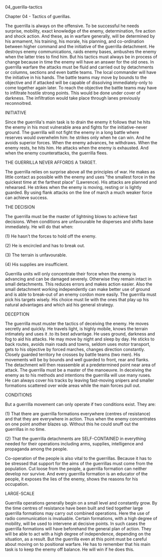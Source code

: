 04_guerilla-tactics

Chapter 04 - Tactics of guerillas.

The guerrilla is always on the offensive. To be successful he needs surprise, mobility, exact knowledge of the enemy, determination, fire action and shock action. And these, as in warfare generally, will be determined by his armament, his training, his morale, his planning, and co-ordination between higher command and the initiative of the guerrilla detachment.
He destroys enemy communications, raids enemy bases, ambushes the enemy when the latter tries to find him. But his tactics must always be in process of change because in time the enemy will have an answer for the old ones.
In guerrilla warfare the attacks must be fluid and carried out by detachments or columns, sections and even battle teams. The local commander will have the initiative in his hands.
The battle teams may move by bounds to the objective and if attacked will be capable of dissolving immediately-only to come together again later. To reach the objective the battle teams may have to infiltrate hostile strong points. This would be done under cover of darkness. The infiltration would take place through lanes previously reconnoitred.

INITIATIVE

Since the guerrilla's main task is to drain the enemy it follows that he hits the enemy in his most vulnerable area and fights for the initiative-never ground.
The guerrilla will not fight the enemy in a long battle where reserves would overwhelm him: he strikes only when he can win. And he avoids superior forces. When the enemy advances, he withdraws. When the enemy rests, he hits him. He attacks when the enemy is exhausted. And when the enemy counterattacks, the guerrilla flees.

THE GUERRILLA NEVER AFFORDS A TARGET.

The guerrilla relies on surprise above all the principles of war. He makes as little contact as possible with the enemy and uses "the smallest force in the quickest time at the farthest place" (Lawrence).
His attacks are planned and rehearsed. He strikes when the enemy is moving, resting or is lightly guarded. By using flank attacks on the line of march a much weaker force can achieve success.

THE DECISION

The guerrilla must be the master of lightning blows to achieve fast decisions. When conditions are unfavourable he disperses and shifts base immediately. He will do that when:

(1) He hasn't the forces to hold off the enemy.

(2) He is encircled and has to break out.

(3) The terrain is unfavourable.

(4) His supplies are insufficient.

Guerrilla units will only concentrate their force when the enemy is advancing and can be damaged severely. Otherwise they remain intact in small detachments. This reduces errors and makes action easier.
Also the small detachment working independently can make better use of ground and is able to break-out of an enemy cordon more easily.
The guerrilla must pick his targets wisely. His choice must lie with the ones that play up his natural advantages and which aid his general strategy.

DECEPTION

The guerrilla must muster the tactics of deceiving the enemy. He moves secretly and quickly. He travels light, is highly mobile, knows the terrain intimately and uses it .to its best advantage. He uses ground, darkness and fog to aid his attacks. He may move by night and sleep by day.
He sticks to back routes, avoids main roads and towns, seldom uses motor transport, gets to his objective by forced marches, changes direction constantly. Closely guarded territory he crosses by battle teams (two men).
His movements will be by bounds and well guarded to front, rear and flanks. The detachment will then reassemble at a predetermined point near area of attack. The guerrilla must be a master of the manoeuvre.
In deceiving the enemy as to his methods and intentions the guerrilla will use many ruses. He can always cover his tracks by leaving fast-moving snipers and smaller formations scattered over wide areas while the main forces pull out.

CONDITIONS

But a guerrilla movement can only operate if two conditions exist. They are:

(1) That there are guerrilla formations everywhere (centres of resistance) and that they are everywhere in action. Thus when the enemy concentrates on one point another blazes up. Without this he could snuff out the guerrillas in no time.

(2) That the guerrilla detachments are SELF-CONTAINED in everything needed for their operations including arms, supplies, intelligence and propaganda among the people.

Co-operation of the people is also vital to the guerrillas. Because it has to be stressed that support for the aims of the guerrillas must come from the population. Cut loose from the people, a guerrilla formation can neither develop nor survive.
And every guerrilla formation is an educator of the people, it exposes the lies of the enemy, shows the reasons for his occupation.

LARGE-SCALE

Guerrilla operations generally begin on a small level and constantly grow. By the time centres of resistance have been built and tied together large guerrilla formations may carry out combined operations.
Here the use of radio communication is invaluable. Certain formations, with a high degree of mobility, will be used to intervene at decisive points. In such cases the guerrilla formations will have beforehand the general plan of action. They will be able to act with a high degree of independence, depending on the situation, as a result.
But the guerrilla even at this point must be careful about moving on to positional warfare. He has to remember that his main task is to keep the enemy off balance. He will win if he does this.